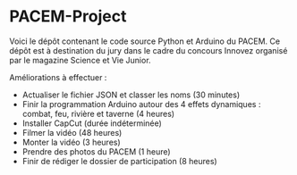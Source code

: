 # PACEM-Project
Voici le dépôt contenant le code source Python et Arduino du PACEM.
Ce dépôt est à destination du jury dans le cadre du concours Innovez organisé par le magazine Science et Vie Junior.


Améliorations à effectuer :
- Actualiser le fichier JSON et classer les noms (30 minutes)
- Finir la programmation Arduino autour des 4 effets dynamiques : combat, feu, rivière et taverne (4 heures)
- Installer CapCut (durée indéterminée)
- Filmer la vidéo (48 heures)
- Monter la vidéo (3 heures)
- Prendre des photos du PACEM (1 heure)
- Finir de rédiger le dossier de participation (8 heures)
